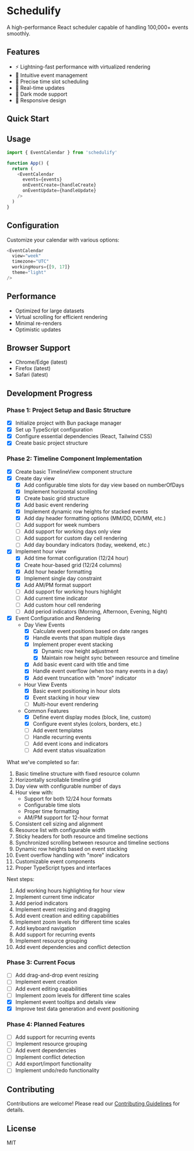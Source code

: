 # Schedulify

A high-performance React scheduler capable of handling 100,000+ events smoothly.

## Features
- ⚡️ Lightning-fast performance with virtualized rendering
- 📅 Intuitive event management
- 🎯 Precise time slot scheduling
- 🔄 Real-time updates
- 🌙 Dark mode support
- 📱 Responsive design

## Quick Start  

## Usage
```typescript
import { EventCalendar } from 'schedulify'

function App() {
  return (
    <EventCalendar
      events={events}
      onEventCreate={handleCreate}
      onEventUpdate={handleUpdate}
    />
  )
}
```

## Configuration
Customize your calendar with various options:
```typescript
<EventCalendar
  view="week"
  timezone="UTC"
  workingHours={[9, 17]}
  theme="light"
/>
```

## Performance
- Optimized for large datasets
- Virtual scrolling for efficient rendering
- Minimal re-renders
- Optimistic updates

## Browser Support
- Chrome/Edge (latest)
- Firefox (latest)
- Safari (latest)

## Development Progress

### Phase 1: Project Setup and Basic Structure
- [x] Initialize project with Bun package manager
- [x] Set up TypeScript configuration
- [x] Configure essential dependencies (React, Tailwind CSS)
- [x] Create basic project structure

### Phase 2: Timeline Component Implementation
- [x] Create basic TimelineView component structure
- [x] Create day view
  - [x] Add configurable time slots for day view based on numberOfDays
  - [x] Implement horizontal scrolling
  - [x] Create basic grid structure
  - [x] Add basic event rendering
  - [x] Implement dynamic row heights for stacked events
  - [x] Add day header formatting options (MM/DD, DD/MM, etc.)
  - [ ] Add support for week numbers
  - [ ] Add support for working days only view
  - [ ] Add support for custom day cell rendering
  - [ ] Add day boundary indicators (today, weekend, etc.)
- [x] Implement hour view
  - [x] Add time format configuration (12/24 hour)
  - [x] Create hour-based grid (12/24 columns)
  - [x] Add hour header formatting
  - [x] Implement single day constraint
  - [x] Add AM/PM format support
  - [ ] Add support for working hours highlight
  - [ ] Add current time indicator
  - [ ] Add custom hour cell rendering
  - [ ] Add period indicators (Morning, Afternoon, Evening, Night)
- [x] Event Configuration and Rendering
  - Day View Events
    - [x] Calculate event positions based on date ranges
    - [x] Handle events that span multiple days
    - [x] Implement proper event stacking
      - [x] Dynamic row height adjustment
      - [x] Maintain row height sync between resource and timeline
    - [x] Add basic event card with title and time
    - [x] Handle event overflow (when too many events in a day)
    - [x] Add event truncation with "more" indicator
  - Hour View Events
    - [x] Basic event positioning in hour slots
    - [x] Event stacking in hour view
    - [ ] Multi-hour event rendering
  - Common Features
    - [x] Define event display modes (block, line, custom)
    - [x] Configure event styles (colors, borders, etc.)
    - [ ] Add event templates
    - [ ] Handle recurring events
    - [ ] Add event icons and indicators
    - [ ] Add event status visualization

What we've completed so far:
1. Basic timeline structure with fixed resource column
2. Horizontally scrollable timeline grid
3. Day view with configurable number of days
4. Hour view with:
   - Support for both 12/24 hour formats
   - Configurable time slots
   - Proper time formatting
   - AM/PM support for 12-hour format
5. Consistent cell sizing and alignment
6. Resource list with configurable width
7. Sticky headers for both resource and timeline sections
8. Synchronized scrolling between resource and timeline sections
9. Dynamic row heights based on event stacking
10. Event overflow handling with "more" indicators
11. Customizable event components
12. Proper TypeScript types and interfaces

Next steps:
1. Add working hours highlighting for hour view
2. Implement current time indicator
3. Add period indicators
4. Implement event resizing and dragging
5. Add event creation and editing capabilities
6. Implement zoom levels for different time scales
7. Add keyboard navigation
8. Add support for recurring events
9. Implement resource grouping
10. Add event dependencies and conflict detection

### Phase 3: Current Focus
- [ ] Add drag-and-drop event resizing
- [ ] Implement event creation
- [ ] Add event editing capabilities
- [ ] Implement zoom levels for different time scales
- [x] Implement event tooltips and details view
- [x] Improve test data generation and event positioning

### Phase 4: Planned Features
- [ ] Add support for recurring events
- [ ] Implement resource grouping
- [ ] Add event dependencies
- [ ] Implement conflict detection
- [ ] Add export/import functionality
- [ ] Implement undo/redo functionality

## Contributing
Contributions are welcome! Please read our [Contributing Guidelines](CONTRIBUTING.md) for details.

## License
MIT
